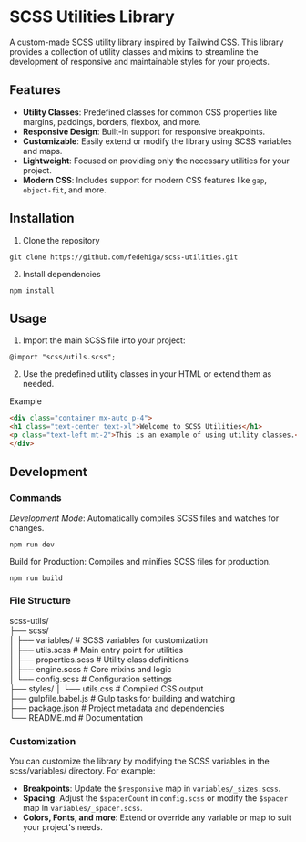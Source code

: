 # SCSS Utilities Library

A custom-made SCSS utility library inspired by Tailwind CSS. This library provides a collection of utility classes and mixins to streamline the development of responsive and maintainable styles for your projects.

## Features

- **Utility Classes**: Predefined classes for common CSS properties like margins, paddings, borders, flexbox, and more.
- **Responsive Design**: Built-in support for responsive breakpoints.
- **Customizable**: Easily extend or modify the library using SCSS variables and maps.
- **Lightweight**: Focused on providing only the necessary utilities for your project.
- **Modern CSS**: Includes support for modern CSS features like `gap`, `object-fit`, and more.

## Installation

1) Clone the repository

``git clone https://github.com/fedehiga/scss-utilities.git``

2) Install dependencies

``npm install``

## Usage

1) Import the main SCSS file into your project:

``@import "scss/utils.scss";``

2) Use the predefined utility classes in your HTML or extend them as needed.

Example

```html
<div class="container mx-auto p-4">
<h1 class="text-center text-xl">Welcome to SCSS Utilities</h1>
<p class="text-left mt-2">This is an example of using utility classes.</p>
</div>
```

## Development

### Commands

*Development Mode*: Automatically compiles SCSS files and watches for changes.

``npm run dev``

Build for Production: Compiles and minifies SCSS files for production.

``npm run build``

### File Structure

scss-utils/  
├── scss/  
│   ├── variables/       # SCSS variables for customization  
│   ├── utils.scss      # Main entry point for utilities  
│   ├── properties.scss   # Utility class definitions  
│   ├── engine.scss  # Core mixins and logic  
│   └── config.scss # Configuration settings  
├── styles/
│   └── utils.css  # Compiled CSS output  
├── gulpfile.babel.js   # Gulp tasks for building and watching  
├── package.json # Project metadata and dependencies  
└── README.md # Documentation  

### Customization

You can customize the library by modifying the SCSS variables in the scss/variables/ directory. For example:

- **Breakpoints**: Update the `$responsive` map in `variables/_sizes.scss`.
- **Spacing**: Adjust the `$spacerCount` in `config.scss` or modify the `$spacer` map in `variables/_spacer.scss`.
- **Colors, Fonts, and more**: Extend or override any variable or map to suit your project's needs.
